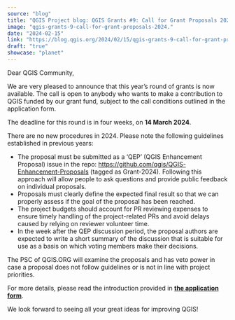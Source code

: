 ```yaml
---
source: "blog"
title: "QGIS Project blog: QGIS Grants #9: Call for Grant Proposals 2024"
image: "qgis-grants-9-call-for-grant-proposals-2024."
date: "2024-02-15"
link: "https://blog.qgis.org/2024/02/15/qgis-grants-9-call-for-grant-proposals-2024/"
draft: "true"
showcase: "planet"
---
```


<p>Dear QGIS Community,</p>
<p>We are very pleased to announce that this year’s round of grants is now available. The call is open to anybody who wants to make a contribution to QGIS funded by our grant fund, subject to the call conditions outlined in the application form.</p>
<p>The deadline for this round is in four weeks, on <strong>14 March 2024</strong>.</p>
<p><span style="font-weight: 400">There are no new procedures in 2024. Please note the following guidelines established in previous years: </span></p>
<ul>
<li style="font-weight: 400"><span style="font-weight: 400">The proposal must be submitted as a ‘QEP’ (QGIS Enhancement Proposal) issue in the repo: </span><a href="https://github.com/qgis/QGIS-Enhancement-Proposals"><span style="font-weight: 400">https://github.com/qgis/QGIS-Enhancement-Proposals</span></a><span style="font-weight: 400"> (tagged as </span><span style="font-weight: 400">Grant-2024</span><span style="font-weight: 400">). Following this approach will allow </span><span style="font-weight: 400">people to ask questions and provide public feedback on individual proposals.</span></li>
<li style="font-weight: 400"><span style="font-weight: 400">Proposals must clearly define the expected final result so that we can properly assess if the goal of the proposal has been reached.</span></li>
<li style="font-weight: 400"><span style="font-weight: 400">The project budgets should account for PR reviewing expenses to ensure timely handling of the project-related PRs and avoid delays caused by relying on reviewer volunteer time. </span></li>
<li style="font-weight: 400"><span style="font-weight: 400">In the week after the QEP discussion period, the proposal authors are expected to write a short summary of the discussion that is suitable for use as a basis on which voting members make their decisions. </span></li>
</ul>
<p><span style="font-weight: 400">The PSC of QGIS.ORG will examine the proposals and has veto power in case a proposal does not follow guidelines or is not in line with project priorities. </span></p>
<p>For more details, please read the introduction provided in <a href="https://forms.gle/ydFS8RnL7Dt46MVx7"><strong>the application form</strong></a>.</p>
<p>We look forward to seeing all your great ideas for improving QGIS!</p>
